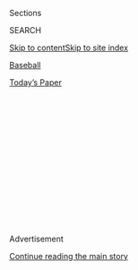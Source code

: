 <div id="app">

<div>

<div>

<div>

<div class="NYTAppHideMasthead css-1q2w90k e1suatyy0">

<div class="section css-ui9rw0 e1suatyy2">

<div class="css-eph4ug er09x8g0">

<div class="css-6n7j50">

</div>

<span class="css-1dv1kvn">Sections</span>

<div class="css-10488qs">

<span class="css-1dv1kvn">SEARCH</span>

</div>

[Skip to content](#site-content)[Skip to site
index](#site-index)

</div>

<div id="masthead-section-label" class="css-1wr3we4 eaxe0e00">

[Baseball](https://www.nytimes.com/section/sports/baseball)

</div>

<div class="css-10698na e1huz5gh0">

</div>

</div>

<div id="masthead-bar-one" class="section hasLinks css-15hmgas e1csuq9d3">

<div class="css-uqyvli e1csuq9d0">

</div>

<div class="css-1uqjmks e1csuq9d1">

</div>

<div class="css-9e9ivx">

[](https://myaccount.nytimes.com/auth/login?response_type=cookie&client_id=vi)

</div>

<div class="css-1bvtpon e1csuq9d2">

[Today’s
Paper](https://www.nytimes.com/section/todayspaper)

</div>

</div>

</div>

</div>

<div data-aria-hidden="false">

<div id="site-content" data-role="main">

<div>

<div class="css-1aor85t" style="opacity:0.000000001;z-index:-1;visibility:hidden">

<div class="css-1hqnpie">

<div class="css-epjblv">

<span class="css-17xtcya">[Baseball](/section/sports/baseball)</span><span class="css-x15j1o">|</span><span class="css-fwqvlz">Cleveland
Indians Say They Will ‘Determine Best Path Forward’ on
Name</span>

</div>

<div class="css-k008qs">

<div class="css-1iwv8en">

<span class="css-18z7m18"></span>

<div>

</div>

</div>

<span class="css-1n6z4y">https://nyti.ms/38spfUz</span>

<div class="css-1705lsu">

<div class="css-4xjgmj">

<div class="css-4skfbu" data-role="toolbar" data-aria-label="Social Media Share buttons, Save button, and Comments Panel with current comment count" data-testid="share-tools">

  - 
  - 
  - 
  - 
    
    <div class="css-6n7j50">
    
    </div>

  - 

</div>

</div>

</div>

</div>

</div>

</div>

<div id="NYT_TOP_BANNER_REGION" class="css-13pd83m">

</div>

<div id="top-wrapper" class="css-1sy8kpn">

<div id="top-slug" class="css-l9onyx">

Advertisement

</div>

[Continue reading the main
story](#after-top)

<div class="ad top-wrapper" style="text-align:center;height:100%;display:block;min-height:250px">

<div id="top" class="place-ad" data-position="top" data-size-key="top">

</div>

</div>

<div id="after-top">

</div>

</div>

<div>

<div id="sponsor-wrapper" class="css-1hyfx7x">

<div id="sponsor-slug" class="css-19vbshk">

Supported by

</div>

[Continue reading the main
story](#after-sponsor)

<div id="sponsor" class="ad sponsor-wrapper" style="text-align:center;height:100%;display:block">

</div>

<div id="after-sponsor">

</div>

</div>

<div class="css-186x18t">

</div>

<div class="css-1vkm6nb ehdk2mb0">

# Cleveland Indians Say They Will ‘Determine Best Path Forward’ on Name

</div>

The announcement came hours after the Washington Redskins of the N.F.L.
made a similar statement. Both teams have been the subject of protests
and criticism from Native Americans and others.

<div class="css-79elbk" data-testid="photoviewer-wrapper">

<div class="css-z3e15g" data-testid="photoviewer-wrapper-hidden">

</div>

<div class="css-1a48zt4 ehw59r15" data-testid="photoviewer-children">

![<span class="css-16f3y1r e13ogyst0" data-aria-hidden="true">A
Cleveland Indians logo outside the team’s spring training center in
Arizona.</span><span class="css-cnj6d5 e1z0qqy90" itemprop="copyrightHolder"><span class="css-1ly73wi e1tej78p0">Credit...</span><span><span>Norm
Hall/Getty
Images</span></span></span>](https://static01.nyt.com/images/2020/07/03/sports/03indians2/merlin_170431323_329cb49b-bccd-4190-a371-883456e69133-articleLarge.jpg?quality=75&auto=webp&disable=upscale)

</div>

</div>

<div class="css-18e8msd">

<div class="css-vp77d3 epjyd6m0">

<div class="css-hus3qt ey68jwv0" data-aria-hidden="true">

[![David
Waldstein](https://static01.nyt.com/images/2018/02/20/multimedia/author-david-waldstein/author-david-waldstein-thumbLarge.jpg
"David Waldstein")](https://www.nytimes.com/by/david-waldstein)

</div>

<div class="css-1baulvz">

By [<span class="css-1baulvz last-byline" itemprop="name">David
Waldstein</span>](https://www.nytimes.com/by/david-waldstein)

</div>

</div>

  - 
    
    <div class="css-ld3wwf e16638kd2">
    
    July 3,
    2020
    
    </div>

  - 
    
    <div class="css-4xjgmj">
    
    <div class="css-d8bdto" data-role="toolbar" data-aria-label="Social Media Share buttons, Save button, and Comments Panel with current comment count" data-testid="share-tools">
    
      - 
      - 
      - 
      - 
        
        <div class="css-6n7j50">
        
        </div>
    
      - 
    
    </div>
    
    </div>

</div>

</div>

<div class="section meteredContent css-1r7ky0e" name="articleBody" itemprop="articleBody">

<div class="css-1fanzo5 StoryBodyCompanionColumn">

<div class="css-53u6y8">

After decades of resisting calls to change their team name, the
Cleveland Indians announced on Friday that they were willing to engage
in discussions about whether the name is appropriate in the wake of
national calls for social justice and reform.

“We are committed to engaging our community and appropriate stakeholders
to determine the best path forward with regard to our team name,” the
team said in a statement released Friday night.

The announcement came hours after the Washington Redskins of the
National Football League [made a similar
announcement](https://www.nytimes.com/2020/07/03/sports/football/washington-redskins-nickname-nfl.html),
vowing to undertake a “thorough review” of their team name, which many
consider to be a racial slur against Native Americans.

Both team names are considered offensive by many Native Americans, who
oppose their heritage’s being used as an identity for sports teams and
their mascots.

</div>

</div>

<div class="css-1fanzo5 StoryBodyCompanionColumn">

<div class="css-53u6y8">

The news that Cleveland is willing to discuss changing the name was
greeted with surprise and enthusiasm from Philip Yenyo, the executive
director of the American Indian Movement of Ohio. Mr. Yenyo has been
protesting the name since 1991, often in the face of withering abuse
from fans as they enter the gates of the team’s stadium on game days.

“Wow,” Mr. Yenyo said on Friday in a telephone interview. “This is a
good step.”

Cleveland has used the same name since 1915, often accompanied by a
caricature of a Native American, known as Chief Wahoo. The team [phased
out the Chief Wahoo logo last
year](https://www.nytimes.com/2018/04/09/sports/baseball/cleveland-indians-chief-wahoo-protests.html),
removing it from their uniforms and from walls and banners in the
stadium.

The logo was still used on items for sale at the team store last year,
however, and Mr. Yenyo called on the club to cease manufacturing such
items and selling them in perpetuity.

“We’ve been out there on the street chanting, ‘Change the name, change
the logo,’ for years,” he said. “They didn’t seem to hear the first part
of that chant, but maybe now they are listening. There are a lot of
issues we are fighting, but the name is the main one.”

</div>

</div>

<div class="css-79elbk" data-testid="photoviewer-wrapper">

<div class="css-z3e15g" data-testid="photoviewer-wrapper-hidden">

</div>

<div class="css-1a48zt4 ehw59r15" data-testid="photoviewer-children">

![<span class="css-16f3y1r e13ogyst0" data-aria-hidden="true">Philip
Yenyo, left, talking with an Indians fan before a game in Cleveland in
2015. </span><span class="css-cnj6d5 e1z0qqy90" itemprop="copyrightHolder"><span class="css-1ly73wi e1tej78p0">Credit...</span><span>Mark
Duncan/Associated
Press</span></span>](https://static01.nyt.com/images/2020/07/03/sports/03cleveland-1/merlin_157509669_93b81f67-b926-4df0-a43e-fb54d38c5d43-articleLarge.jpg?quality=75&auto=webp&disable=upscale)

</div>

</div>

<div class="css-1fanzo5 StoryBodyCompanionColumn">

<div class="css-53u6y8">

The Indians have said that the name was originally intended to honor a
former Native American player, Louis Sockalexis, who played for the
Cleveland Spiders, a major league club, in the 19th century. Some have
suggested that Cleveland adopt Spiders as a replacement.

</div>

</div>

<div class="css-1fanzo5 StoryBodyCompanionColumn">

<div class="css-53u6y8">

In their statement on Friday, the team cited the “recent social unrest
in our community and in our country” — a reference to the nationwide
protests in the wake of the killing of George Floyd in police custody in
Minneapolis — as spurring its revisiting of the name.

“Our organization fully recognizes our team name is among the most
visible ways in which we connect with the community,” the statement
said. “We have had ongoing discussions organizationally on these
issues.”

The team did not name any specific individuals or groups as the
“appropriate stakeholders” it planned to engage, but it could include
sponsors and financial partners of the team.

The Washington Redskins’ announcement came a day after FedEx, the
company that holds the naming rights to their stadium, asked the team
owner Daniel Snyder to change the name.

Many Cleveland fans are emotionally attached to the name, and some will
most likely be consulted in the process. A name change is not definite.

Mr. Yenyo said he had been calling team offices for weeks hoping for a
meeting, and would like to be included in any discussions.

“We want to be there,” he said. “We have to strike while the iron is
hot.”

</div>

</div>

</div>

<div>

</div>

<div>

</div>

<div>

</div>

<div>

<div id="bottom-wrapper" class="css-1ede5it">

<div id="bottom-slug" class="css-l9onyx">

Advertisement

</div>

[Continue reading the main
story](#after-bottom)

<div id="bottom" class="ad bottom-wrapper" style="text-align:center;height:100%;display:block;min-height:90px">

</div>

<div id="after-bottom">

</div>

</div>

</div>

</div>

</div>

## Site Index

<div>

</div>

## Site Information Navigation

  - [© <span>2020</span> <span>The New York Times
    Company</span>](https://help.nytimes.com/hc/en-us/articles/115014792127-Copyright-notice)

<!-- end list -->

  - [NYTCo](https://www.nytco.com/)
  - [Contact
    Us](https://help.nytimes.com/hc/en-us/articles/115015385887-Contact-Us)
  - [Work with us](https://www.nytco.com/careers/)
  - [Advertise](https://nytmediakit.com/)
  - [T Brand Studio](http://www.tbrandstudio.com/)
  - [Your Ad
    Choices](https://www.nytimes.com/privacy/cookie-policy#how-do-i-manage-trackers)
  - [Privacy](https://www.nytimes.com/privacy)
  - [Terms of
    Service](https://help.nytimes.com/hc/en-us/articles/115014893428-Terms-of-service)
  - [Terms of
    Sale](https://help.nytimes.com/hc/en-us/articles/115014893968-Terms-of-sale)
  - [Site
    Map](https://spiderbites.nytimes.com)
  - [Help](https://help.nytimes.com/hc/en-us)
  - [Subscriptions](https://www.nytimes.com/subscription?campaignId=37WXW)

</div>

</div>

</div>

</div>
